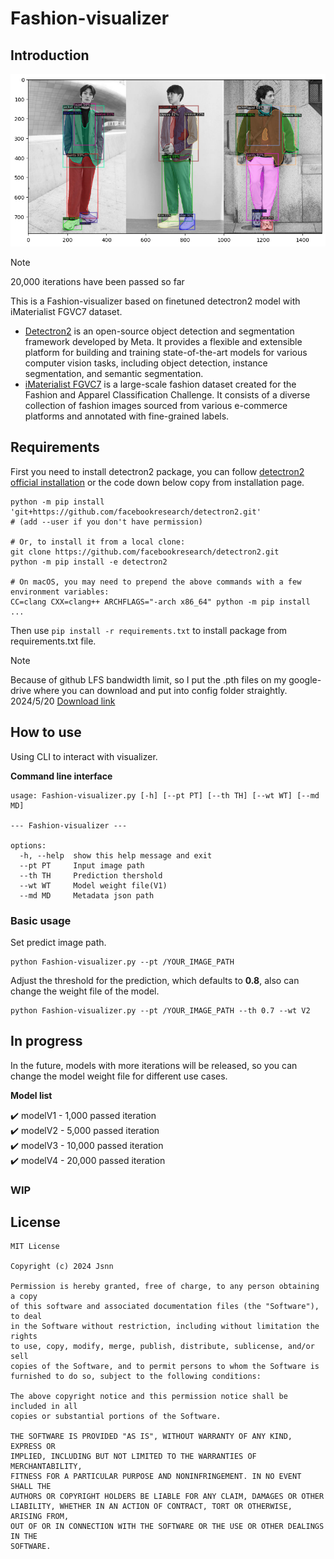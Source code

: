 # Fashion-visualizer
## Introduction

> 
![visualize image](visualize.png)

> [!NOTE] 
> 20,000 iterations have been passed so far

This is a Fashion-visualizer based on finetuned detectron2 model with iMaterialist FGVC7 dataset.

- [Detectron2](https://github.com/facebookresearch/detectron2/tree/main) is an open-source object detection and segmentation framework developed by Meta. It provides a flexible and extensible platform for building and training state-of-the-art models for various computer vision tasks, including object detection, instance segmentation, and semantic segmentation.
- [iMaterialist FGVC7](https://www.kaggle.com/c/imaterialist-fashion-2020-fgvc7) is a large-scale fashion dataset created for the Fashion and Apparel Classification Challenge. It consists of a diverse collection of fashion images sourced from various e-commerce platforms and annotated with fine-grained labels.

## Requirements

First you need to install detectron2 package, you can follow [detectron2 official installation]("https://detectron2.readthedocs.io/en/latest/tutorials/install.html") or the code down below copy from installation page.
```
python -m pip install 'git+https://github.com/facebookresearch/detectron2.git'
# (add --user if you don't have permission)

# Or, to install it from a local clone:
git clone https://github.com/facebookresearch/detectron2.git
python -m pip install -e detectron2

# On macOS, you may need to prepend the above commands with a few environment variables:
CC=clang CXX=clang++ ARCHFLAGS="-arch x86_64" python -m pip install ...
```

Then use `pip install -r requirements.txt` to install package from requirements.txt file.

> [!NOTE]
>Because of github LFS bandwidth limit, so I put the .pth files on my google-drive where you can download and put into config folder straightly. 2024/5/20 [Download link](https://drive.google.com/drive/folders/1A4bHDKO4idvPCI69rpwVZwnMJ48FTD_M?usp=sharing)

## How to use

Using CLI to interact with visualizer.

**Command line interface**
```
usage: Fashion-visualizer.py [-h] [--pt PT] [--th TH] [--wt WT] [--md MD]

--- Fashion-visualizer ---

options:
  -h, --help  show this help message and exit
  --pt PT     Input image path
  --th TH     Prediction thershold
  --wt WT     Model weight file(V1)
  --md MD     Metadata json path
```

### Basic usage

Set predict image path.
```
python Fashion-visualizer.py --pt /YOUR_IMAGE_PATH
```

Adjust the threshold for the prediction, which defaults to **0.8**, also can change the weight file of the model.
```
python Fashion-visualizer.py --pt /YOUR_IMAGE_PATH --th 0.7 --wt V2
```

## In progress

In the future, models with more iterations will be released, so you can change the model weight file for different use cases.

**Model list**

:heavy_check_mark: modelV1 - 1,000 passed iteration   
:heavy_check_mark: modelV2 - 5,000 passed iteration  
:heavy_check_mark: modelV3 - 10,000 passed iteration  
:heavy_check_mark: modelV4 - 20,000 passed iteration
### WIP


## License

```plaintext
MIT License

Copyright (c) 2024 Jsnn

Permission is hereby granted, free of charge, to any person obtaining a copy
of this software and associated documentation files (the "Software"), to deal
in the Software without restriction, including without limitation the rights
to use, copy, modify, merge, publish, distribute, sublicense, and/or sell
copies of the Software, and to permit persons to whom the Software is
furnished to do so, subject to the following conditions:

The above copyright notice and this permission notice shall be included in all
copies or substantial portions of the Software.

THE SOFTWARE IS PROVIDED "AS IS", WITHOUT WARRANTY OF ANY KIND, EXPRESS OR
IMPLIED, INCLUDING BUT NOT LIMITED TO THE WARRANTIES OF MERCHANTABILITY,
FITNESS FOR A PARTICULAR PURPOSE AND NONINFRINGEMENT. IN NO EVENT SHALL THE
AUTHORS OR COPYRIGHT HOLDERS BE LIABLE FOR ANY CLAIM, DAMAGES OR OTHER
LIABILITY, WHETHER IN AN ACTION OF CONTRACT, TORT OR OTHERWISE, ARISING FROM,
OUT OF OR IN CONNECTION WITH THE SOFTWARE OR THE USE OR OTHER DEALINGS IN THE
SOFTWARE.
```


